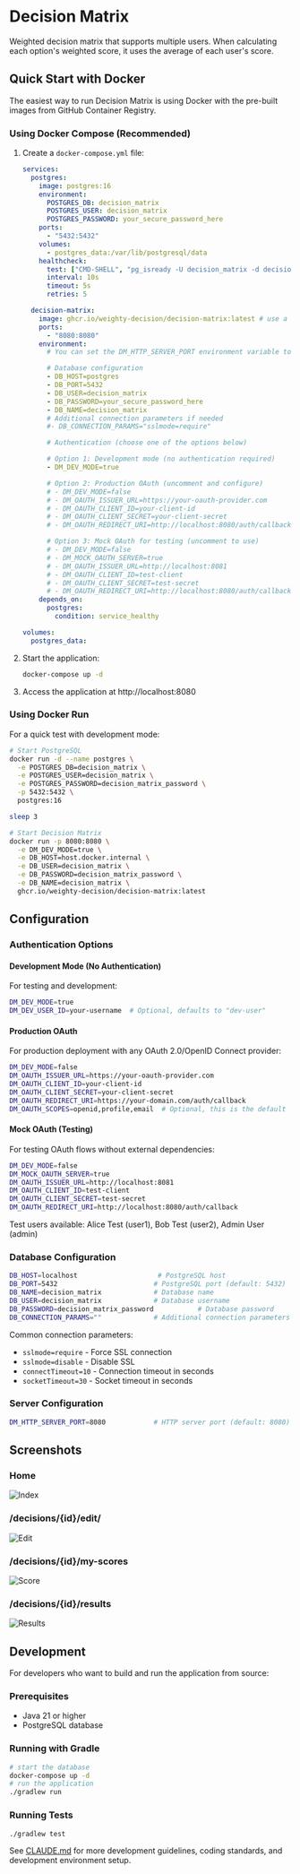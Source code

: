 # Decision Matrix

Weighted decision matrix that supports multiple users. When calculating each option's weighted score, it uses the average of each user's score.

## Quick Start with Docker

The easiest way to run Decision Matrix is using Docker with the pre-built images from GitHub Container Registry.

### Using Docker Compose (Recommended)

1. Create a `docker-compose.yml` file:
   ```yaml
   services:
     postgres:
       image: postgres:16
       environment:
         POSTGRES_DB: decision_matrix
         POSTGRES_USER: decision_matrix
         POSTGRES_PASSWORD: your_secure_password_here
       ports:
         - "5432:5432"
       volumes:
         - postgres_data:/var/lib/postgresql/data
       healthcheck:
         test: ["CMD-SHELL", "pg_isready -U decision_matrix -d decision_matrix"]
         interval: 10s
         timeout: 5s
         retries: 5

     decision-matrix:
       image: ghcr.io/weighty-decision/decision-matrix:latest # use a specific version in production for version stability
       ports:
         - "8080:8080"
       environment:
         # You can set the DM_HTTP_SERVER_PORT environment variable to change the HTTP server port
   
         # Database configuration
         - DB_HOST=postgres
         - DB_PORT=5432
         - DB_USER=decision_matrix
         - DB_PASSWORD=your_secure_password_here
         - DB_NAME=decision_matrix
         # Additional connection parameters if needed
         #- DB_CONNECTION_PARAMS="sslmode=require"

         # Authentication (choose one of the options below)

         # Option 1: Development mode (no authentication required)
         - DM_DEV_MODE=true

         # Option 2: Production OAuth (uncomment and configure)
         # - DM_DEV_MODE=false
         # - DM_OAUTH_ISSUER_URL=https://your-oauth-provider.com
         # - DM_OAUTH_CLIENT_ID=your-client-id
         # - DM_OAUTH_CLIENT_SECRET=your-client-secret
         # - DM_OAUTH_REDIRECT_URI=http://localhost:8080/auth/callback

         # Option 3: Mock OAuth for testing (uncomment to use)
         # - DM_DEV_MODE=false
         # - DM_MOCK_OAUTH_SERVER=true
         # - DM_OAUTH_ISSUER_URL=http://localhost:8081
         # - DM_OAUTH_CLIENT_ID=test-client
         # - DM_OAUTH_CLIENT_SECRET=test-secret
         # - DM_OAUTH_REDIRECT_URI=http://localhost:8080/auth/callback
       depends_on:
         postgres:
           condition: service_healthy

   volumes:
     postgres_data:
   ```

2. Start the application:
   ```bash
   docker-compose up -d
   ```

3. Access the application at http://localhost:8080

### Using Docker Run

For a quick test with development mode:
```bash
# Start PostgreSQL
docker run -d --name postgres \
  -e POSTGRES_DB=decision_matrix \
  -e POSTGRES_USER=decision_matrix \
  -e POSTGRES_PASSWORD=decision_matrix_password \
  -p 5432:5432 \
  postgres:16

sleep 3

# Start Decision Matrix
docker run -p 8080:8080 \
  -e DM_DEV_MODE=true \
  -e DB_HOST=host.docker.internal \
  -e DB_USER=decision_matrix \
  -e DB_PASSWORD=decision_matrix_password \
  -e DB_NAME=decision_matrix \
  ghcr.io/weighty-decision/decision-matrix:latest
```

## Configuration

### Authentication Options

#### Development Mode (No Authentication)
For testing and development:
```bash
DM_DEV_MODE=true
DM_DEV_USER_ID=your-username  # Optional, defaults to "dev-user"
```

#### Production OAuth
For production deployment with any OAuth 2.0/OpenID Connect provider:
```bash
DM_DEV_MODE=false
DM_OAUTH_ISSUER_URL=https://your-oauth-provider.com
DM_OAUTH_CLIENT_ID=your-client-id
DM_OAUTH_CLIENT_SECRET=your-client-secret
DM_OAUTH_REDIRECT_URI=https://your-domain.com/auth/callback
DM_OAUTH_SCOPES=openid,profile,email  # Optional, this is the default
```

#### Mock OAuth (Testing)
For testing OAuth flows without external dependencies:
```bash
DM_DEV_MODE=false
DM_MOCK_OAUTH_SERVER=true
DM_OAUTH_ISSUER_URL=http://localhost:8081
DM_OAUTH_CLIENT_ID=test-client
DM_OAUTH_CLIENT_SECRET=test-secret
DM_OAUTH_REDIRECT_URI=http://localhost:8080/auth/callback
```

Test users available: Alice Test (user1), Bob Test (user2), Admin User (admin)

### Database Configuration

```bash
DB_HOST=localhost                    # PostgreSQL host
DB_PORT=5432                        # PostgreSQL port (default: 5432)
DB_NAME=decision_matrix             # Database name
DB_USER=decision_matrix             # Database username
DB_PASSWORD=decision_matrix_password           # Database password
DB_CONNECTION_PARAMS=""             # Additional connection parameters
```

Common connection parameters:
- `sslmode=require` - Force SSL connection
- `sslmode=disable` - Disable SSL
- `connectTimeout=10` - Connection timeout in seconds
- `socketTimeout=30` - Socket timeout in seconds

### Server Configuration

```bash
DM_HTTP_SERVER_PORT=8080            # HTTP server port (default: 8080)
```

## Screenshots
### Home
![Index](docs/resources/index.png)
### /decisions/{id}/edit/
![Edit](docs/resources/edit.png)
### /decisions/{id}/my-scores
![Score](docs/resources/score.png)
### /decisions/{id}/results
![Results](docs/resources/results.png)

## Development

For developers who want to build and run the application from source:

### Prerequisites
- Java 21 or higher
- PostgreSQL database

### Running with Gradle
```bash
# start the database
docker-compose up -d
# run the application
./gradlew run
```

### Running Tests
```bash
./gradlew test
```

See [CLAUDE.md](CLAUDE.md) for more development guidelines, coding standards, and development environment setup.
